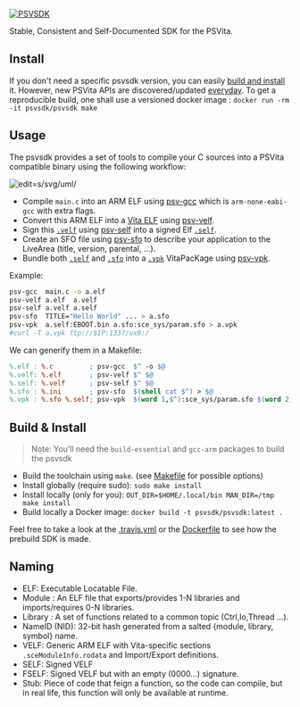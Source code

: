 [![PSVSDK](https://i.imgur.com/BOeAJIT.png?alternate=z31n9Rl)](https://github.com/psvsdk/psvsdk)

Stable, Consistent and Self-Documented SDK for the PSVita.

## Install

If you don't need a specific psvsdk version, you can easily [build and install](#manual-build--install) it. However, new PSVita APIs are discovered/updated [everyday](https://github.com/vitasdk/vita-headers/commits/master). To get a reproducible build, one shall use a versioned docker image : `docker run -rm -it psvsdk/psvsdk make`

## Usage

The psvsdk provides a set of tools to compile your C sources into a PSVita compatible binary using the following workflow:

![edit=s/svg/uml/](http://www.plantuml.com/plantuml/svg/JSxBgeCm40RWVPv2ibPV87WGphPqqQr8cIRnWhc494f1VFVMC2dkllbdafasHF1nrOg8UVJWfk9Px2Ifys0MCVlczkYPiK9sOG8d6sEDx1brOQj6pccPj4ar8CE5Wyrzjr1y_xBldf6T1YxlCjP0ovF_qQja3REfEJsglz-ABrDwVepnXauv5hZzqiX5lY3dfrc-C0s01rtd0gV9GLffnAhL1m00)

- Compile `main.c` into an ARM ELF using [psv-gcc](docs/psv-gcc.1.md) which is `arm-none-eabi-gcc` with extra flags.
- Convert this ARM ELF into a [Vita ELF](docs/velf.5.md) using [psv-velf](docs/psv-velf.1.md).
- Sign this [`.velf`](docs/velf.5.md) using [psv-self](docs/psv-self.1.md) into a signed Elf [`.self`](docs/self.5.md).
- Create an SFO file using [psv-sfo](docs/psv-sfo.1.md) to describe your application to the LiveArea (title, version, parental, ...).
- Bundle both [`.self`](docs/self.5.md) and [`.sfo`](docs/sfo.5.md) into a [`.vpk`](docs/vpk.5.md) VitaPacKage using [psv-vpk](docs/psv-vpk.1.md).

Example:

```sh
psv-gcc  main.c -o a.elf
psv-velf a.elf  a.velf
psv-self a.velf a.self
psv-sfo  TITLE="Hello World" ... > a.sfo
psv-vpk  a.self:EBOOT.bin a.sfo:sce_sys/param.sfo > a.vpk
#curl -T a.vpk ftp://$IP:1337/ux0:/
```

We can generify them in a Makefile:

```makefile
%.elf : %.c         ; psv-gcc  $^ -o $@
%.velf: %.elf       ; psv-velf $^ $@
%.self: %.velf      ; psv-self $^ $@
%.sfo : %.ini       ; psv-sfo  $(shell cat $^) > $@
%.vpk : %.sfo %.self; psv-vpk  $(word 1,$^):sce_sys/param.sfo $(word 2,$^):eboot.bin > $@
```

## Build & Install

> Note: You'll need the `build-essential` and `gcc-arm` packages to build the psvsdk

- Build the toolchain using `make`. (see [Makefile](Makefile) for possible options)
- Install globally (require sudo): `sudo make install`
- Install locally (only for you): `OUT_DIR=$HOME/.local/bin MAN_DIR=/tmp make install`
- Build locally a Docker image: `docker build -t psvsdk/psvsdk:latest .`

Feel free to take a look at the [.travis.yml](.travis.yml) or the [Dockerfile](Dockerfile) to see how the prebuild SDK is made.

## Naming

- ELF: Executable Locatable File.
- Module : An ELF file that exports/provides 1-N libraries and imports/requires 0-N libraries.
- Library : A set of functions related to a common topic (Ctrl,Io,Thread ...).
- NameID (NID): 32-bit hash generated from a salted {module, library, symbol} name.
- VELF: Generic ARM ELF with Vita-specific sections `.sceModuleInfo.rodata` and Import/Export definitions.
- SELF: Signed VELF
- FSELF: Signed VELF but with an empty (0000...) signature.
- Stub: Piece of code that feign a function, so the code can compile, but in real life, this function will only be available at runtime.



